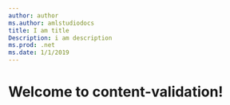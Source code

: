 ```yaml
---
author: author
ms.author: amlstudiodocs
title: I am title
Description: i am description
ms.prod: .net
ms.date: 1/1/2019
---
```


# Welcome to content-validation!
